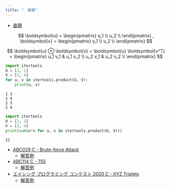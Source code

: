 ```yaml
---
title: "　直積"
---
```


* [直積](https://ja.wikipedia.org/wiki/%E7%9B%B4%E7%A9%8D_(%E3%83%99%E3%82%AF%E3%83%88%E3%83%AB))

$$
\boldsymbol{u} =
\begin{pmatrix}
u_1 \\
u_2 \\
\end{pmatrix}
,
\boldsymbol{v} =
\begin{pmatrix}
v_1 \\
v_2 \\
\end{pmatrix}
$$

$$
\boldsymbol{u} ⊗ \boldsymbol{v} =
\boldsymbol{u} \boldsymbol{v^T} =
\begin{pmatrix}
u_1 v_1 & u_1 v_2 \\
u_2 v_1 & u_2 v_2 \\
\end{pmatrix}
$$

```python:サンプルコード：sample_754.py
import itertools
U = [1, 2]
V = [3, 4]
for u, v in itertools.product(U, V):
    print(u, v)
```

```text:実行結果
1 3
1 4
2 3
2 4
```

```python:サンプルコード：sample_755.py
import itertools
U = [1, 2]
V = [3, 4]
print(sum(u*v for u, v in itertools.product(U, V)))
```

```text:実行結果
21
```

- [ABC029 C - Brute-force Attack](https://atcoder.jp/contests/abc029/tasks/abc029_c)
    - [解答例](https://atcoder.jp/contests/abc029/submissions/18293739)
- [ABC114 C - 755](https://atcoder.jp/contests/abc114/tasks/abc114_c)
    - [解答例](https://atcoder.jp/contests/abc114/submissions/18293828)
- [エイシング プログラミング コンテスト 2020 C - XYZ Triplets](https://atcoder.jp/contests/aising2020/tasks/aising2020_c)
    - [解答例](https://atcoder.jp/contests/aising2020/submissions/15185419)
